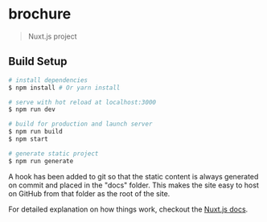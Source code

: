 # brochure

> Nuxt.js project

## Build Setup

``` bash
# install dependencies
$ npm install # Or yarn install

# serve with hot reload at localhost:3000
$ npm run dev

# build for production and launch server
$ npm run build
$ npm start

# generate static project
$ npm run generate
```

A hook has been added to git so that the static content is always generated on commit and placed in the "docs" folder.  This makes the site easy to host on GitHub from that folder as the root of the site.

For detailed explanation on how things work, checkout the [Nuxt.js docs](https://github.com/nuxt/nuxt.js).
